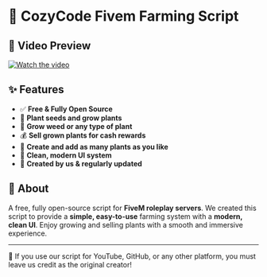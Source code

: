 # 🌿 CozyCode Fivem Farming Script  



## 🎥 Video Preview  
[![Watch the video](https://img.youtube.com/vi/1dGEOo7pZa8/maxresdefault.jpg)](https://www.youtube.com/watch?v=1dGEOo7pZa8)  

## ✨ Features  
- ✅ **Free & Fully Open Source**  
- 🌱 **Plant seeds and grow plants**  
- 🍃 **Grow weed or any type of plant**  
- 💰 **Sell grown plants for cash rewards**  
- 🌾 **Create and add as many plants as you like**  
- 🎨 **Clean, modern UI system**  
- 🚀 **Created by us & regularly updated**  

## 📜 About  
A free, fully open-source script for **FiveM roleplay servers**. We created this script to provide a **simple, easy-to-use** farming system with a **modern, clean UI**. Enjoy growing and selling plants with a smooth and immersive experience.  

---  
📌 If you use our script for YouTube, GitHub, or any other platform, you must leave us credit as the original creator!  

